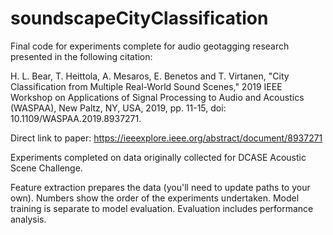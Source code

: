 # soundscapeCityClassification

Final code for experiments complete for audio geotagging research presented in the following citation: 

H. L. Bear, T. Heittola, A. Mesaros, E. Benetos and T. Virtanen, "City Classification from Multiple Real-World Sound Scenes," 2019 IEEE Workshop on Applications of Signal Processing to Audio and Acoustics (WASPAA), New Paltz, NY, USA, 2019, pp. 11-15, doi: 10.1109/WASPAA.2019.8937271.

Direct link to paper: https://ieeexplore.ieee.org/abstract/document/8937271

Experiments completed on data originally collected for DCASE Acoustic Scene Challenge. 


Feature extraction prepares the data (you'll need to update paths to your own).
Numbers show the order of the experiments undertaken. Model training is separate to model evaluation. Evaluation includes performance analysis. 
